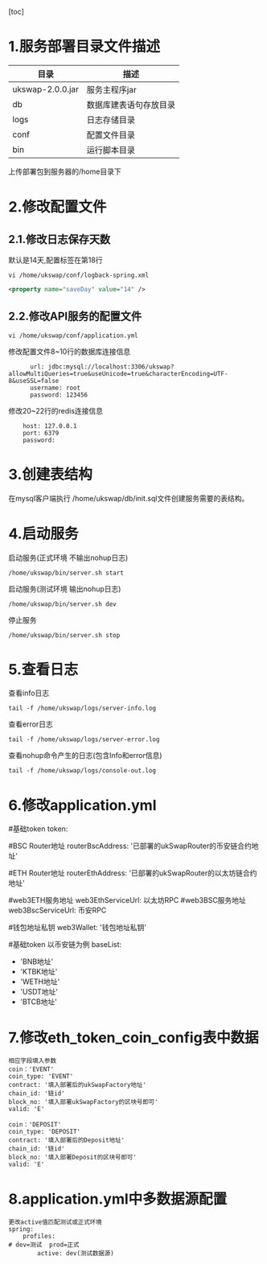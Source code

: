 [toc]
# 1.服务部署目录文件描述

| 目录               | 描述        |
|------------------| --------- |
| ukswap-2.0.0.jar | 服务主程序jar  |
| db               | 数据库建表语句存放目录    |
| logs             | 日志存储目录    |
| conf             | 配置文件目录    |
| bin              | 运行脚本目录    |

上传部署包到服务器的/home目录下

# 2.修改配置文件
## 2.1.修改日志保存天数
默认是14天,配置标签在第18行

    vi /home/ukswap/conf/logback-spring.xml

```xml
<property name="saveDay" value="14" />
```

## 2.2.修改API服务的配置文件

    vi /home/ukswap/conf/application.yml


修改配置文件8~10行的数据库连接信息
```
      url: jdbc:mysql://localhost:3306/ukswap?allowMultiQueries=true&useUnicode=true&characterEncoding=UTF-8&useSSL=false
      username: root
      password: 123456
```

修改20~22行的redis连接信息
```
    host: 127.0.0.1
    port: 6379
    password:
```
# 3.创建表结构
在mysql客户端执行 /home/ukswap/db/init.sql文件创建服务需要的表结构。

# 4.启动服务

启动服务(正式环境 不输出nohup日志)

    /home/ukswap/bin/server.sh start

启动服务(测试环境 输出nohup日志)

    /home/ukswap/bin/server.sh dev

停止服务

    /home/ukswap/bin/server.sh stop

# 5.查看日志

查看info日志

    tail -f /home/ukswap/logs/server-info.log

查看error日志

    tail -f /home/ukswap/logs/server-error.log

查看nohup命令产生的日志(包含Info和error信息)

    tail -f /home/ukswap/logs/console-out.log  

# 6.修改application.yml

#基础token
token:

#BSC Router地址
routerBscAddress: '已部署的ukSwapRouter的币安链合约地址'

#ETH Router地址
routerEthAddress: '已部署的ukSwapRouter的以太坊链合约地址'

#web3ETH服务地址
web3EthServiceUrl: 以太坊RPC
#web3BSC服务地址
web3BscServiceUrl: 币安RPC

#钱包地址私钥
web3Wallet: '钱包地址私钥'

#基础token 以币安链为例
baseList:
- 'BNB地址'
- 'KTBK地址'
- 'WETH地址'
- 'USDT地址'
- 'BTCB地址'

# 7.修改eth_token_coin_config表中数据
    相应字段填入参数
    coin：'EVENT'
    coin_type: 'EVENT'
    contract: '填入部署后的ukSwapFactory地址'
    chain_id: '链id'
    block_no: '填入部署ukSwapFactory的区块号即可'
    valid: 'E'

    coin：'DEPOSIT'
    coin_type: 'DEPOSIT'
    contract: '填入部署后的Deposit地址'
    chain_id: '链id'
    block_no: '填入部署Deposit的区块号即可'
    valid: 'E'
# 8.application.yml中多数据源配置
    更改active值匹配测试或正式环境
    spring:
        profiles:
    # dev=测试  prod=正式
            active: dev(测试数据源)
